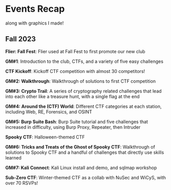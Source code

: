 # Events Recap
along with graphics I made!

## Fall 2023

**Flier: Fall Fest**: Flier used at Fall Fest to first promote our new club

**GM#1**: Introduction to the club, CTFs, and a variety of five easy challenges

**CTF Kickoff**: Kickoff CTF competition with almost 30 competitors!

**GM#2: Walkthrough**: Walkthrough of solutions to first CTF competition

**GM#3: Crypto Trail**: A series of cryptography related challenges that lead into each other like a treasure hunt, with a single flag at the end

**GM#4: Around the (CTF) World**: Different CTF categories at each station, including Web, RE, Forensics, and OSINT

**GM#5: Burp Suite Bash**: Burp Suite tutorial and five challenges that increased in difficulty, using Burp Proxy, Repeater, then Intruder

**Spooky CTF**: Halloween-themed CTF

**GM#6: Tricks and Treats of the Ghost of Spooky CTF**: Walkthrough of solutions to Spooky CTF and a handful of challenges that directly use skills learned

**GM#7: Kali Connect**: Kali Linux install and demo, and sqlmap workshop

**Sub-Zero CTF**: Winter-themed CTF as a collab with NuSec and WiCyS, with over 70 RSVPs!

